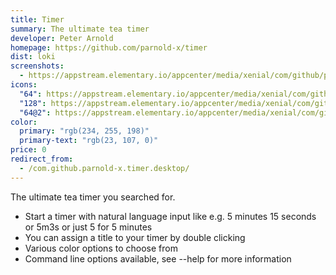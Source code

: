```yaml
---
title: Timer
summary: The ultimate tea timer
developer: Peter Arnold
homepage: https://github.com/parnold-x/timer
dist: loki
screenshots:
  - https://appstream.elementary.io/appcenter/media/xenial/com/github/parnold-x.timer.desktop/4928CE6C3856006A35A3F66DDB0CAFB5/screenshots/image-1_orig.png
icons:
  "64": https://appstream.elementary.io/appcenter/media/xenial/com/github/parnold-x.timer.desktop/4928CE6C3856006A35A3F66DDB0CAFB5/icons/64x64/com.github.parnold-x.timer_com.github.parnold-x.timer.png
  "128": https://appstream.elementary.io/appcenter/media/xenial/com/github/parnold-x.timer.desktop/4928CE6C3856006A35A3F66DDB0CAFB5/icons/128x128/com.github.parnold-x.timer_com.github.parnold-x.timer.png
  "64@2": https://appstream.elementary.io/appcenter/media/xenial/com/github/parnold-x.timer.desktop/4928CE6C3856006A35A3F66DDB0CAFB5/icons/64x64@2/com.github.parnold-x.timer_com.github.parnold-x.timer.png
color:
  primary: "rgb(234, 255, 198)"
  primary-text: "rgb(23, 107, 0)"
price: 0
redirect_from:
  - /com.github.parnold-x.timer.desktop/
---
```


<p>The ultimate tea timer you searched for.</p>
<ul>
  <li>Start a timer with natural language input like e.g. 5 minutes 15 seconds or 5m3s or just 5 for 5 minutes</li>
  <li>You can assign a title to your timer by double clicking</li>
  <li>Various color options to choose from</li>
  <li>Command line options available, see --help for more information</li>
</ul>